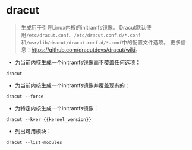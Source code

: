 # dracut

> 生成用于引导Linux内核的initramfs镜像。
> Dracut默认使用`/etc/dracut.conf`、`/etc/dracut.conf.d/*.conf`和`/usr/lib/dracut/dracut.conf.d/*.conf`中的配置文件选项。
> 更多信息：<https://github.com/dracutdevs/dracut/wiki>。

- 为当前内核生成一个initramfs镜像而不覆盖任何选项：

`dracut`

- 为当前内核生成一个initramfs镜像并覆盖现有的：

`dracut --force`

- 为特定内核生成一个initramfs镜像：

`dracut --kver {{kernel_version}}`

- 列出可用模块：

`dracut --list-modules`